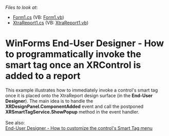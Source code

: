<!-- default file list -->
*Files to look at*:

* [Form1.cs](./CS/WindowsFormsApplication1/Form1.cs) (VB: [Form1.vb](./VB/WindowsFormsApplication1/Form1.vb))
* [XtraReport1.cs](./CS/WindowsFormsApplication1/XtraReport1.cs) (VB: [XtraReport1.vb](./VB/WindowsFormsApplication1/XtraReport1.vb))
<!-- default file list end -->
# WinForms End-User Designer - How to programmatically invoke the smart tag once an XRControl is added to a report


This example illustrates how to immediately invoke a control's smart tag once it is placed onto the XtraReport design surface (in the <strong>End-User Designer</strong>). The main idea is to handle the <strong>XRDesignPanel.ComponentAdded</strong> event and call the postponed <strong>XRSmartTagService.ShowPopup</strong> method in the event handler.<br><br>See also:<br><a href="https://www.devexpress.com/Support/Center/p/T230369">End-User Designer - How to customize the control's Smart Tag menu</a>

<br/>


